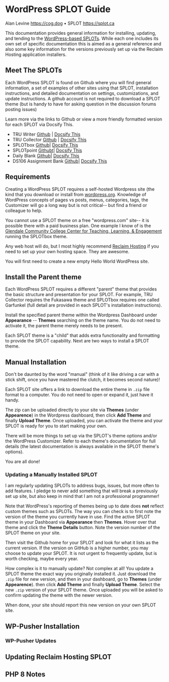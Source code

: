 # WordPress SPLOT Guide

Alan Levine https://cog.dog • SPLOT https://splot.ca

This documentation provides general information for installing, updating, and tending to the [WordPress-based SPLOTs](https://splot.ca/category/splots/wordpress/). While each one includes its own set of specific documentation this is aimed as a general reference and also some key information for the versions previously set up via the Reclaim Hosting application installers.

## Meet The SPLOTs

Each WordPress SPLOT is found on Github where you will find general information, a set of examples of other sites using that SPLOT, installation instructions, and detailed documentation on settings, customizations, and update instructions. A github account is not required to download a SPLOT theme (but is handy to have for asking question in the discussion forums posting issues)

Learn more via the links to Github or view a more friendly formatted version for each SPLOT via Docsify This.

* TRU Writer [Github](https://github.com/cogdog/truwriter) | [Docsify This](https://docsify-this.net/?basePath=https://raw.githubusercontent.com/cogdog/truwriter/master&sidebar=true#/?id=tru-writer-wordpress-theme)
* TRU Collector [Github](https://github.com/cogdog/tru-collector) | [Docsify This](https://docsify-this.net/?basePath=https://raw.githubusercontent.com/cogdog/tru-collector/master&sidebar=true#/)
* SPLOTbox [Github](https://github.com/cogdog/splotbox)| [Docsify This](https://docsify-this.net/?basePath=https://raw.githubusercontent.com/cogdog/splotbox/master&sidebar=true#/)
* SPLOTpoint [Githubt](https://github.com/cogdog/splotpoint)| [Docsify This](https://docsify-this.net/?basePath=https://raw.githubusercontent.com/cogdog/splotpoint/master&sidebar=true#/)
* Daily Blank [Github](https://github.com/cogdog/dailyblank)| [Docsify This](https://docsify-this.net/?basePath=https://raw.githubusercontent.com/cogdog/dailyblank/master&sidebar=true#/)
* DS106 Assignment Bank [Github](https://github.com/cogdog/ds106bank)| [Docsify This](https://docsify-this.net/?basePath=https://raw.githubusercontent.com/cogdog/ds106bank/master&sidebar=true#/)


##  Requirements

Creating a WordPress SPLOT requires a self-hosted Wordpress site (the kind that you download or install from [wordpress.org](http://www.wordpress.org). Knowledge of WordPress concepts of pages vs posts, menus, categories, tags, the Customizer will go a long way but is not critical-- but find a friend or colleague to help.

You cannot use a SPLOT theme on a free "wordpress.com" site-- it is possible there with a paid business plan. One example I know of is the [Glendale Community College Center for Teaching, Learning, & Engagement](https://gccazctle.com/) running the SPLOTbox theme. 

Any web host will do, but I most highly recommend [Reclaim Hosting](https://reclaimhosting.com/) if you need to set up your own hosting space. They are awesome.

You will first need to create a new empty Hello World WordPress site.

## Install the Parent theme
Each WordPress SPLOT requires a different "parent" theme that provides the basic structure and presentation for your SPLOT. For example,  TRU Collector requires the Fukasawa theme and SPLOTbox requires one called Garfunkel (full detail are provided in each SPLOT's installation instructions).

Install the specified parent theme within the Wordpress Dashboard under **Appearance** -- **Themes** searching on the theme name. You do not need to activate it, the parent theme merely needs to be present.

Each SPLOT theme is a "child" that adds extra functionality and formatting to provide the SPLOT capability. Next are  two ways to install a SPLOT theme.

## Manual Installation

Don't be daunted by the word "manual" (think of it like driving a car with a stick shift, once you have mastered the clutch, it becomes second nature)!

Each SPLOT site offers a link to download the entire theme in `.zip` file format to a computer. You do not need to open or expand it, just have it handy.

The zip can be uploaded directly to your site via **Themes** (under **Appearence**) in the Wordpress dashboard, then click **Add Theme** and finally **Upload Theme**. Once uploaded, you can activate the theme and your SPLOT is ready for you to start making your own.

There will be more things to set up via the SPLOT's theme options and/or the WordPress Customizer. Refer to each theme's documentation for full details (the latest documentation is always available in the SPLOT theme's options).

You are all done!


### Updating a Manually Installed SPLOT

I am regularly updating SPLOTs to address bugs, issues, but more often to add features. I pledge to never add something that will break a previously set up site, but also keep in mind that I am not a professional programmer!

Note that WordPress's reporting of themes being up to date does **not** reflect custom themes such as SPLOTs. The way you can check is to first note the version of the theme you currently have in use. Find the active SPLOT theme in your Dashboard via  **Appearance** then  **Themes**. Hover over that theme and click the  **Theme Details** button. Note the version number of the SPLOT theme on your site.

Then visit the Github home for your SPLOT and look for what it lists as the current version. If the version on GitHub is a higher number, you may choose to update your SPLOT. It is not urgent to frequently update, but is worth checking, maybe every year.

How complex is it to manually update? Not complex at all! You update a SPLOT theme the exact way you originally installed it. Just download the `.zip` file for new version, and then in your dashboard, go to **Themes** (under **Appearence**). then click **Add Theme** and finally **Upload Theme**. Select the new `.zip` version of your SPLOT theme. Once uploaded you will be asked to confirm updating the theme with the newer version.  

When done, your site should report this new version on your own SPLOT site.


## WP-Pusher Installation

### WP-Pusher Updates

## Updating Reclaim Hosting SPLOT

## PHP 8 Notes





